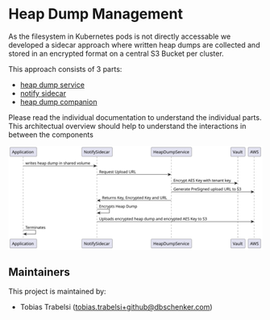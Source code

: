 # Heap Dump Management

As the filesystem in Kubernetes pods is not directly accessable we developed a sidecar approach where written heap dumps are collected and stored in an encrypted format on a central S3 Bucket per cluster.

This approach consists of 3 parts: 

* [heap dump service](heap-dump-service/README.md)
* [notify sidecar](notify-sidecar/README.md)
* [heap dump companion](heap-dump-companion/README.md)

Please read the individual documentation to understand the individual parts.  
This architectual overview should help to understand the interactions in between the components

![](notify-sidecar/docs/Architecture.svg)

## Maintainers

This project is maintained by: 
* Tobias Trabelsi (tobias.trabelsi+github@dbschenker.com)
